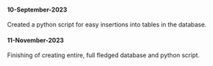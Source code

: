 #### 10-September-2023
Created a python script for easy insertions into tables in the database.
#### 11-November-2023
Finishing of creating entire, full fledged database and python script.
